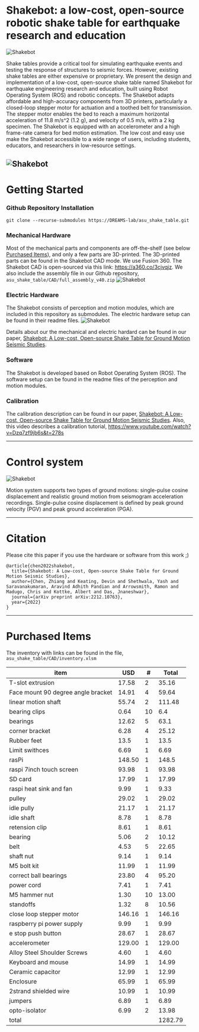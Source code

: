 # Shakebot: a low-cost, open-source robotic shake table for earthquake research and education


![Shakebot](docs/ActualSetup.png)

Shake tables provide a critical tool for simulating earthquake events and testing the response of structures to seismic forces. However, existing shake tables are either expensive or proprietary. We present the design and implementation of a low-cost, open-source shake table named Shakebot for earthquake engineering research and education, built using Robot Operating System (ROS) and robotic concepts. The Shakebot adapts affordable and high-accuracy components from 3D printers, particularly a closed-loop stepper motor for actuation and a toothed belt for transmission. The stepper motor enables the bed to reach a maximum horizontal acceleration of 11.8 m/s^2 (1.2 g), and velocity of 0.5 m/s, with a 2 kg specimen. The Shakebot is equipped with an accelerometer and a high frame-rate camera for bed motion estimation. The low cost and easy use make the Shakebot accessible to a wide range of users, including students, educators, and researchers in low-resource settings. 

![Shakebot](docs/table.png)
---
# Getting Started

### Github Repository Installation
```commandline
git clone --recurse-submodules https://DREAMS-lab/asu_shake_table.git
```

### Mechanical Hardware
Most of the mechanical parts and components are off-the-shelf (see below [Purchased Items](#purchased-items)), and only a few parts are 3D-printed. The 3D-printed parts can be found in the Shakebot CAD mode. We use Fusion 360. The Shakebot CAD is open-sourced via this link: https://a360.co/3cjvqjz. We also include the assembly file in our Github repository, `asu_shake_table/CAD/full_assembly_v40.zip`
![Shakebot](docs/CAD.png)
### Electric Hardware
The Shakebot consists of perception and motion modules, which are included in this repository as submodules. The electric hardware setup can be found in their readme files.
![Shakebot](docs/BirdEyeView.png)

Details about our the mechanical and electric hardard can be found in our paper, [Shakebot: A Low-cost, Open-source Shake Table for Ground Motion Seismic Studies](https://arxiv.org/abs/2212.10763).

### Software
The Shakebot is developed based on Robot Operating System (ROS). The software setup can be found in the readme files of the perception and motion modules. 

### Calibration
The calibration description can be found in our paper, [Shakebot: A Low-cost, Open-source Shake Table for Ground Motion Seismic Studies](https://arxiv.org/abs/2212.10763). Also, this video describes a calibration tutorial, https://www.youtube.com/watch?v=Dzq7zf9jb6s&t=278s

---
# Control system

![Shakebot](docs/control_sys_shakebot_a.png)

Motion system supports two types of ground motions: single-pulse cosine displacement and realistic ground motion from seismogram acceleration recordings. Single-pulse cosine displacement is defined by peak ground velocity (PGV) and peak ground acceleration (PGA).

---
# Citation
Please cite this paper if you use the hardware or software from this work ;)
```
@article{chen2022shakebot,
  title={Shakebot: A Low-cost, Open-source Shake Table for Ground Motion Seismic Studies},
  author={Chen, Zhiang and Keating, Devin and Shethwala, Yash and Saravanakumaran, Aravind Adhith Pandian and Arrowsmith, Ramon and Madugo, Chris and Kottke, Albert and Das, Jnaneshwar},
  journal={arXiv preprint arXiv:2212.10763},
  year={2022}
}
```
---

# Purchased Items
The inventory with links can be found in the file, `asu_shake_table/CAD/inventory.xlsm`

| item                               | USD    | #  | Total   |
|------------------------------------|--------|----|---------|
| T-slot extrusion                   | 17.58  | 2  | 35.16   |
| Face mount 90 degree angle bracket | 14.91  | 4  | 59.64   |
| linear motion shaft                | 55.74  | 2  | 111.48  |
| bearing clips                      | 0.64   | 10 | 6.4     |
| bearings                           | 12.62  | 5  | 63.1    |
| corner bracket                     | 6.28   | 4  | 25.12   |
| Rubber feet                        | 13.5   | 1  | 13.5    |
| Limit swithces                     | 6.69   | 1  | 6.69    |
| rasPi                              | 148.50 | 1  | 148.5   |
| raspi 7inch touch screen           | 93.98  | 1  | 93.98   |
| SD card                            | 17.99  | 1  | 17.99   |
| raspi heat sink and fan            | 9.99   | 1  | 9.33    |
| pulley                             | 29.02  | 1  | 29.02   |
| idle pully                         | 21.17  | 1  | 21.17   |
| idle shaft                         | 8.78   | 1  | 8.78    |
| retension clip                     | 8.61   | 1  | 8.61    |
| bearing                            | 5.06   | 2  | 10.12   |
| belt                               | 4.53   | 5  | 22.65   |
| shaft nut                          | 9.14   | 1  | 9.14    |
| M5 bolt kit                        | 11.99  | 1  | 11.99   |
| correct ball bearings              | 23.80  | 4  | 95.20   |
| power cord                         | 7.41   | 1  | 7.41    |
| M5 hammer nut                      | 1.30   | 10 | 13.00   |
| standoffs                          | 1.32   | 8  | 10.56   |
| close loop stepper motor           | 146.16 | 1  | 146.16  |
| raspberry pi power supply          | 9.99   | 1  | 9.99    |
| e stop push button                 | 28.67  | 1  | 28.67   |
| accelerometer                      | 129.00 | 1  | 129.00  |
| Alloy Steel Shoulder Screws        | 4.60   | 1  | 4.60    |
| Keyboard and mouse                 | 14.99  | 1  | 14.99   |
| Ceramic capacitor                  | 12.99  | 1  | 12.99   |
| Enclosure                          | 65.99  | 1  | 65.99   |
| 2strand shielded wire              | 10.99  | 1  | 10.99   |
| jumpers                            | 6.89   | 1  | 6.89    |
| opto-isolator                      | 6.99   | 2  | 13.98   |
| total                              |        |    | 1282.79 |

